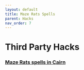 ```yaml
---
layout: default
title: Maze Rats Spells
parent: Hacks
nav_order: 7
---
```


# Third Party Hacks

### [Maze Rats spells in Cairn](https://xenioinabottle.blogspot.com/2021/04/maze-rats-spells-in-cairn.html)
